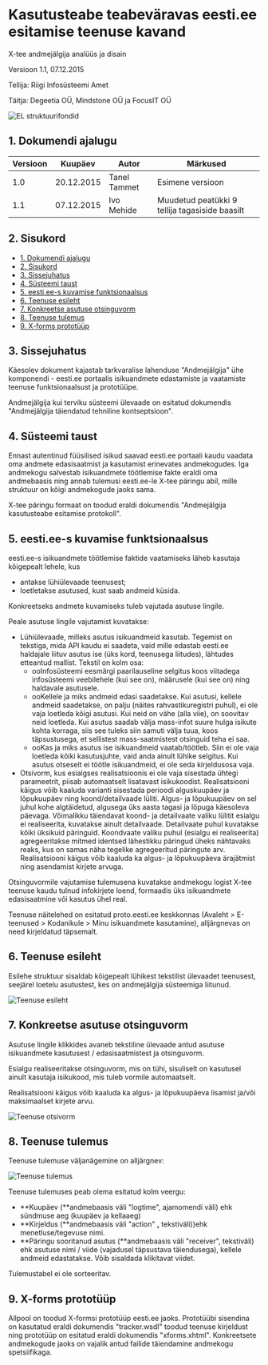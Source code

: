 # Kasutusteabe teabeväravas eesti.ee esitamise teenuse kavand

X-tee andmejälgija analüüs ja disain

Versioon 1.1, 07.12.2015

Tellija: Riigi Infosüsteemi Amet

Täitja: Degeetia OÜ, Mindstone OÜ ja FocusIT OÜ

![EL struktuurifondid](../img/EL_struktuuri-_ja_investeerimisfondid_horisontaalne.jpg)

## 1. Dokumendi ajalugu

| Versioon | Kuupäev | Autor | Märkused |
| --- | --- | --- | --- |
| 1.0 | 20.12.2015 | Tanel Tammet | Esimene versioon |
| 1.1 | 07.12.2015 | Ivo Mehide | Muudetud peatükki 9 tellija tagasiside baasilt |


## 2. Sisukord

  * [1\. Dokumendi ajalugu](#1-dokumendi-ajalugu)
  * [2\. Sisukord](#2-sisukord)
  * [3\. Sissejuhatus](#3-sissejuhatus)
  * [4\. Süsteemi taust](#4-s%C3%BCsteemi-taust)
  * [5\. eesti\.ee\-s kuvamise funktsionaalsus](#5-eestiee-s-kuvamise-funktsionaalsus)
  * [6\. Teenuse esileht](#6-teenuse-esileht)
  * [7\. Konkreetse asutuse otsinguvorm](#7-konkreetse-asutuse-otsinguvorm)
  * [8\. Teenuse tulemus](#8-teenuse-tulemus)
  * [9\. X\-forms prototüüp](#9-x-forms-protot%C3%BC%C3%BCp)


## 3. Sissejuhatus

Käesolev dokument kajastab tarkvaralise lahenduse "Andmejälgija" ühe komponendi - eesti.ee portaalis isikuandmete edastamiste ja vaatamiste teenuse funktsionaalsust ja prototüüpe.

Andmejälgija kui terviku süsteemi ülevaade on esitatud dokumendis "Andmejälgija täiendatud tehniline kontseptsioon".

## 4. Süsteemi taust

Ennast autentinud füüsilised isikud saavad eesti.ee portaali kaudu vaadata oma andmete edasisaatmist ja kasutamist erinevates andmekogudes. Iga andmekogu salvestab isikuandmete töötlemise fakte eraldi oma andmebaasis ning annab tulemusi eesti.ee-le X-tee päringu abil, mille struktuur on kõigi andmekogude jaoks sama.

X-tee päringu formaat on toodud eraldi dokumendis "Andmejälgija kasutusteabe esitamise protokoll".

## 5. eesti.ee-s kuvamise funktsionaalsus

eesti.ee-s isikuandmete töötlemise faktide vaatamiseks läheb kasutaja kõigepealt lehele, kus

- antakse lühiülevaade teenusest;
- loetletakse asutused, kust saab andmeid küsida.

Konkreetseks andmete kuvamiseks tuleb vajutada asutuse lingile.

Peale asutuse lingile vajutamist kuvatakse:

- Lühiülevaade, milleks asutus isikuandmeid kasutab. Tegemist on tekstiga, mida API kaudu ei saadeta, vaid mille edastab eesti.ee haldajale liituv asutus ise (üks kord, teenusega liitudes), lähtudes etteantud mallist. Tekstil on kolm osa:
  - ooInfosüsteemi eesmärgi paarilauseline selgitus koos viitadega infosüsteemi veebilehele (kui see on), määrusele (kui see on) ning haldavale asutusele.
  - ooKellele ja miks andmeid edasi saadetakse. Kui asutusi, kellele andmeid saadetakse, on palju (näites rahvastikuregistri puhul), ei ole vaja loetleda kõigi asutusi. Kui neid on vähe (alla viie), on soovitav neid loetleda. Kui asutus saadab välja mass-infot suure hulga isikute kohta korraga, siis see tuleks siin samuti välja tuua, koos täpsustusega, et sellistest mass-saatmistest otsinguid teha ei saa.
  - ooKas ja miks asutus ise isikuandmeid vaatab/töötleb. Siin ei ole vaja loetleda kõiki kasutusjuhte, vaid anda ainult lühike selgitus. Kui asutus otseselt ei töötle isikuandmeid, ei ole seda kirjeldusosa vaja.
- Otsivorm, kus esialgses realisatsioonis ei ole vaja sisestada ühtegi parameetrit, piisab automaatselt lisatavast isikukoodist. Realisatsiooni käigus võib kaaluda varianti sisestada perioodi alguskuupäev ja lõpukuupäev ning koond/detailvaade lüliti. Algus- ja lõpukuupäev on sel juhul kohe algtäidetud, algusega üks aasta tagasi ja lõpuga käesoleva päevaga. Võimalikku täiendavat koond- ja detailvaate valiku lülitit esialgu ei realiseerita, kuvatakse ainult detailvaade. Detailvaate puhul kuvatakse kõiki üksikuid päringuid. Koondvaate valiku puhul (esialgu ei realiseerita) agregeeritakse mitmed identsed lähestikku päringud üheks nähtavaks reaks, kus on samas näha tegelike agregeeritud päringute arv. Realisatsiooni käigus võib kaaluda ka algus- ja lõpukuupäeva ärajätmist ning asendamist kirjete arvuga.

Otsinguvormile vajutamise tulemusena kuvatakse andmekogu logist X-tee teenuse kaudu tulnud infokirjete loend,  formaadis üks isikuandmete edasisaatmine või kasutus ühel real.

Teenuse näitelehed on esitatud proto.eesti.ee keskkonnas (Avaleht > E-teenused > Kodanikule > Minu isikuandmete kasutamine), alljärgnevas on need kirjeldatud täpsemalt.

## 6. Teenuse esileht

Esilehe struktuur sisaldab kõigepealt lühikest tekstilist ülevaadet teenusest, seejärel loetelu asutustest, kes on andmejälgija süsteemiga liitunud.

![Teenuse esileht](../img/teenuse_esileht.png)

## 7. Konkreetse asutuse otsinguvorm

Asutuse lingile klikkides avaneb tekstiline ülevaade antud asutuse isikuandmete kasutusest / edasisaatmistest ja otsinguvorm.

Esialgu realiseeritakse otsinguvorm, mis on tühi, sisuliselt on kasutusel ainult kasutaja isikukood, mis tuleb vormile automaatselt.

Realisatsiooni käigus võib kaaluda ka algus- ja lõpukuupäeva lisamist ja/või maksimaalset kirjete arvu.

![Teenuse otsivorm](../img/teenuse_otsivorm.png)

## 8. Teenuse tulemus

Teenuse tulemuse väljanägemine on alljärgnev:

![Teenuse tulemus](../img/teenuse_tulemus.png)

Teenuse tulemuses peab olema esitatud kolm veergu:

- **Kuupäev (**andmebaasis väli "logtime", ajamomendi väli) ehk sündmuse aeg (kuupäev ja kellaaeg)
- **Kirjeldus (**andmebaasis väli "action" **,** tekstiväli))ehk menetluse/tegevuse nimi.
- **Päringu sooritanud asutus (**andmebaasis väli "receiver", tekstiväli) ehk asutuse nimi / viide (vajadusel täpsustava täiendusega), kellele andmeid edastatakse. Võib sisaldada klikitavat viidet.

Tulemustabel ei ole sorteeritav.

## 9. X-forms prototüüp

Allpool on toodud X-formsi prototüüp eesti.ee jaoks. Prototüübi sisendina on kasutatud eraldi dokumendis "tracker.wsdl" toodud teenuse kirjeldust ning prototüüp on esitatud eraldi dokumendis "xforms.xhtml". Konkreetsete andmekogude jaoks on vajalik antud failide täiendamine andmekogu spetsiifikaga.
